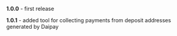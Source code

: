 **1.0.0** - first release

**1.0.1** - added tool for collecting payments from deposit addresses generated by Daipay
